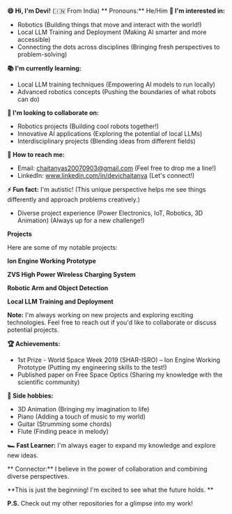 **😄 Hi, I'm Devi!** (🇮🇳 From India)
  ** Pronouns:** He/Him
**🥊 I'm interested in:**

*  Robotics (Building things that move and interact with the world!)
*  Local LLM Training and Deployment (Making AI smarter and more accessible)
*  Connecting the dots across disciplines (Bringing fresh perspectives to problem-solving)

**📚 I'm currently learning:**

*  Local LLM training techniques (Empowering AI models to run locally)
*  Advanced robotics concepts (Pushing the boundaries of what robots can do)

**🤝️ I'm looking to collaborate on:**

*  Robotics projects (Building cool robots together!)
*  Innovative AI applications (Exploring the potential of local LLMs)
*  Interdisciplinary projects (Blending ideas from different fields)

**📨 How to reach me:**

*  Email: chaitanyas20070903@gmail.com (Feel free to drop me a line!)
*  LinkedIn: www.linkedin.com/in/devichaitanya (Let's connect!)



**⚡ Fun fact:** I'm autistic! (This unique perspective helps me see things differently and approach problems creatively.)


*  Diverse project experience (Power Electronics, IoT, Robotics, 3D Animation) (Always up for a new challenge!)

**Projects**

Here are some of my notable projects:

**Ion Engine Working Prototype**

**ZVS High Power Wireless Charging System**


**Robotic Arm and Object Detection**

**Local LLM Training and Deployment**

**Note:** I'm always working on new projects and exploring exciting technologies. Feel free to reach out if you'd like to collaborate or discuss potential projects.

**🏆 Achievements:**

*  1st Prize - World Space Week 2019 (SHAR-ISRO) – Ion Engine Working Prototype (Putting my engineering skills to the test!)
*  Published paper on Free Space Optics (Sharing my knowledge with the scientific community)

**🎹 Side hobbies:**

*  3D Animation (Bringing my imagination to life)
*  Piano (Adding a touch of music to my world)
*  Guitar (Strumming some chords)
*  Flute (Finding peace in melody)

**🏎 Fast Learner:** I'm always eager to expand my knowledge and explore new ideas.

** Connector:** I believe in the power of collaboration and combining diverse perspectives.

**This is just the beginning! I'm excited to see what the future holds. **

**P.S.** Check out my other repositories for a glimpse into my work! 
